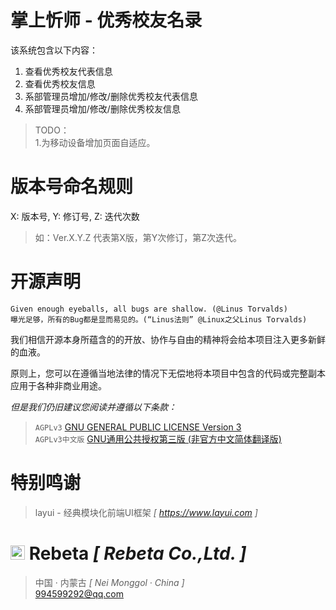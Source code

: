 # 掌上忻师 - 优秀校友名录 #

该系统包含以下内容：

1. 查看优秀校友代表信息
2. 查看优秀校友信息
3. 系部管理员增加/修改/删除优秀校友代表信息
4. 系部管理员增加/修改/删除优秀校友信息

> TODO：
<br> 1.为移动设备增加页面自适应。

# 版本号命名规则 #

X: 版本号, Y: 修订号, Z: 迭代次数

> 如：Ver.X.Y.Z 代表第X版，第Y次修订，第Z次迭代。

# 开源声明 #

	Given enough eyeballs, all bugs are shallow. (@Linus Torvalds)
	曝光足够，所有的Bug都是显而易见的。(“Linus法则” @Linux之父Linus Torvalds)

我们相信开源本身所蕴含的的开放、协作与自由的精神将会给本项目注入更多新鲜的血液。

原则上，您可以在遵循当地法律的情况下无偿地将本项目中包含的代码或完整副本应用于各种非商业用途。

*但是我们仍旧建议您阅读并遵循以下条款：*

>`AGPLv3` [GNU GENERAL PUBLIC LICENSE Version 3](https://github.com/ShadowWaIker/zsxs/blob/master/License)
<br>`AGPLv3中文版` [GNU通用公共授权第三版 (非官方中文简体翻译版)](https://github.com/ShadowWaIker/zsxs/blob/master/License_Zh)

# 特别鸣谢 #
> layui - 经典模块化前端UI框架 *[ https://www.layui.com ]*

# <img src="http://www.rebeta.cn/favicon.ico" alt="LOGO" width="23px"> Rebeta *[ Rebeta Co.,Ltd. ]* #
> 中国 · 内蒙古 *[ Nei Monggol · China ]*
<br> 994599292@qq.com